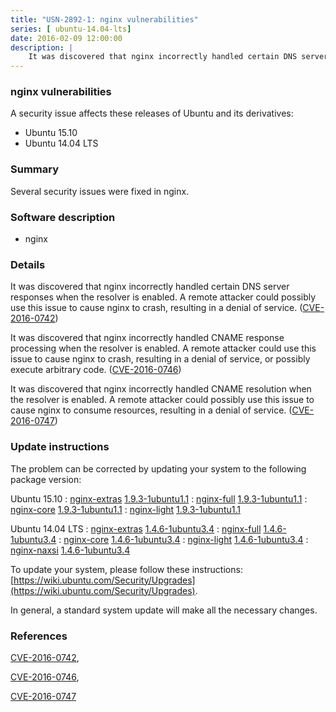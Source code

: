 ```yaml
---
title: "USN-2892-1: nginx vulnerabilities"
series: [ ubuntu-14.04-lts]
date: 2016-02-09 12:00:00
description: |
    It was discovered that nginx incorrectly handled certain DNS server responses when the resolver is enabled. A remote attacker could possibly use this issue to cause nginx to crash, resulting in a denial of service. ([CVE-2016-0742](http://people.ubuntu.com/~ubuntu-security/cve/CVE-2016-0742))
--- 
```

 
 


### nginx vulnerabilities

A security issue affects these releases of Ubuntu and its derivatives:

* Ubuntu 15.10
* Ubuntu 14.04 LTS

### Summary

Several security issues were fixed in nginx. 

### Software description

* nginx 

### Details

It was discovered that nginx incorrectly handled certain DNS server responses when the resolver is enabled. A remote attacker could possibly use this issue to cause nginx to crash, resulting in a denial of service. ([CVE-2016-0742](http://people.ubuntu.com/~ubuntu-security/cve/CVE-2016-0742))

It was discovered that nginx incorrectly handled CNAME response processing when the resolver is enabled. A remote attacker could use this issue to cause nginx to crash, resulting in a denial of service, or possibly execute arbitrary code. ([CVE-2016-0746](http://people.ubuntu.com/~ubuntu-security/cve/CVE-2016-0746))

It was discovered that nginx incorrectly handled CNAME resolution when the resolver is enabled. A remote attacker could possibly use this issue to cause nginx to consume resources, resulting in a denial of service. ([CVE-2016-0747](http://people.ubuntu.com/~ubuntu-security/cve/CVE-2016-0747)) 

### Update instructions

The problem can be corrected by updating your system to the following package version:

Ubuntu 15.10
 : [nginx-extras](https://launchpad.net/ubuntu/+source/nginx) <span> [1.9.3-1ubuntu1.1](https://launchpad.net/ubuntu/+source/nginx/1.9.3-1ubuntu1.1) </span> 
 : [nginx-full](https://launchpad.net/ubuntu/+source/nginx) <span> [1.9.3-1ubuntu1.1](https://launchpad.net/ubuntu/+source/nginx/1.9.3-1ubuntu1.1) </span> 
 : [nginx-core](https://launchpad.net/ubuntu/+source/nginx) <span> [1.9.3-1ubuntu1.1](https://launchpad.net/ubuntu/+source/nginx/1.9.3-1ubuntu1.1) </span> 
 : [nginx-light](https://launchpad.net/ubuntu/+source/nginx) <span> [1.9.3-1ubuntu1.1](https://launchpad.net/ubuntu/+source/nginx/1.9.3-1ubuntu1.1) </span> 

Ubuntu 14.04 LTS
 : [nginx-extras](https://launchpad.net/ubuntu/+source/nginx) <span> [1.4.6-1ubuntu3.4](https://launchpad.net/ubuntu/+source/nginx/1.4.6-1ubuntu3.4) </span> 
 : [nginx-full](https://launchpad.net/ubuntu/+source/nginx) <span> [1.4.6-1ubuntu3.4](https://launchpad.net/ubuntu/+source/nginx/1.4.6-1ubuntu3.4) </span> 
 : [nginx-core](https://launchpad.net/ubuntu/+source/nginx) <span> [1.4.6-1ubuntu3.4](https://launchpad.net/ubuntu/+source/nginx/1.4.6-1ubuntu3.4) </span> 
 : [nginx-light](https://launchpad.net/ubuntu/+source/nginx) <span> [1.4.6-1ubuntu3.4](https://launchpad.net/ubuntu/+source/nginx/1.4.6-1ubuntu3.4) </span> 
 : [nginx-naxsi](https://launchpad.net/ubuntu/+source/nginx) <span> [1.4.6-1ubuntu3.4](https://launchpad.net/ubuntu/+source/nginx/1.4.6-1ubuntu3.4) </span> 

To update your system, please follow these instructions: [https://wiki.ubuntu.com/Security/Upgrades](https://wiki.ubuntu.com/Security/Upgrades).

In general, a standard system update will make all the necessary changes. 

### References

 
 [CVE-2016-0742](http://people.ubuntu.com/~ubuntu-security/cve/CVE-2016-0742), 

 [CVE-2016-0746](http://people.ubuntu.com/~ubuntu-security/cve/CVE-2016-0746), 

 [CVE-2016-0747](http://people.ubuntu.com/~ubuntu-security/cve/CVE-2016-0747)
 

